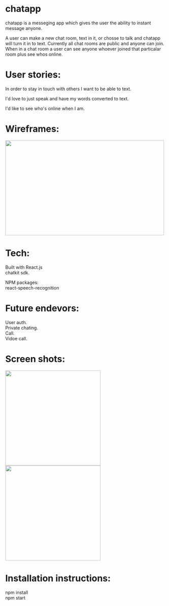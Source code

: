 <h1>chatapp</h1>

<p>
  chatapp is a messeging app which gives the user the ability to instant message anyone.
</p>

<p>
  A user can make a new chat room, text in it, or chosse to talk and chatapp will turn it in to text.
  Currently all chat rooms are public and anyone can join. When in a chat room a user can see anyone whoever joined that particalar room plus see whos online.
</p>


<h1>User stories:</h1>
<p>
  In order to stay in touch with others I want to be able to text.<br />

  I'd love to just speak and have my words converted to text.<br />

  I'd like to see who's online when I am.
</p>

<h1>Wireframes: </h1>
<img src="https://s3.amazonaws.com/yaakovdavid.me/images/Screen+Shot+2018-07-16+at+5.01.18+PM.png" height="300" width="500">

<h1>Tech:</h1>
<p>
  Built with React.js <br />
  chatkit sdk.

  NPM packages: <br />
  react-speech-recognition
</p>


<h1>Future endevors:</h1>
<p>
  User auth. <br />
  Private chating. <br />
  Call. <br />
  Vidoe call.
</P>

<h1> Screen shots:</h1>
<img src="https://s3.amazonaws.com/yaakovdavid.me/images/Screen+Shot+2018-07-16+at+5.05.22+PM.png" height="300" width="300">
<img src="https://s3.amazonaws.com/yaakovdavid.me/images/Screen+Shot+2018-07-16+at+9.11.41+PM.png" height="300" width="300">



<h1>Installation instructions:</h1>
<p>
  npm install <br />
  npm start
</P>
